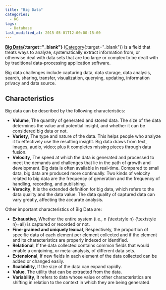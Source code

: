 ```yaml
---
title: "Big Data"
categories:
  - KG
tags:
  - Database
last_modified_at: 2015-05-01T12:00:00-15:00
---
```


**[Big Data](https://en.wikipedia.org/wiki/Big_data){:target="_blank"}** ([Category](https://en.wikipedia.org/wiki/Category:Big_data){:target="_blank"}) is a field that treats ways to analyze, systematically extract information from, or otherwise deal with data sets that are too large or complex to be dealt with by traditional data-processing application software. 

Big data challenges include capturing data, data storage, data analysis, search, sharing, transfer, visualization, querying, updating, information privacy and data source.

## Characteristics

Big data can be described by the following characteristics:

- **Volume**, The quantity of generated and stored data. The size of the data determines the value and potential insight, and whether it can be considered big data or not.
- **Variety**, The type and nature of the data. This helps people who analyze it to effectively use the resulting insight. Big data draws from text, images, audio, video; plus it completes missing pieces through data fusion.
- **Velocity**, The speed at which the data is generated and processed to meet the demands and challenges that lie in the path of growth and development. Big data is often available in real-time. Compared to small data, big data are produced more continually. Two kinds of velocity related to big data are the frequency of generation and the frequency of handling, recording, and publishing.
- **Veracity**, It is the extended definition for big data, which refers to the data quality and the data value. The data quality of captured data can vary greatly, affecting the accurate analysis.

Other important characteristics of Big Data are:

- **Exhaustive**, Whether the entire system (i.e., n {\textstyle n} {\textstyle n}=all) is captured or recorded or not.
- **Fine-grained and uniquely lexical**, Respectively, the proportion of specific data of each element per element collected and if the element and its characteristics are properly indexed or identified.
- **Relational**, If the data collected contains common fields that would enable a conjoining, or meta-analysis, of different data sets.
- **Extensional**, If new fields in each element of the data collected can be added or changed easily.
- **Scalability**, If the size of the data can expand rapidly.
- **Value**, The utility that can be extracted from the data.
- **Variability**, It refers to data whose value or other characteristics are shifting in relation to the context in which they are being generated.


